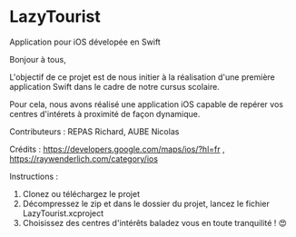 # LazyTourist
Application pour iOS dévelopée en Swift

Bonjour à tous,

L'objectif de ce projet est de nous initier à la réalisation d'une première application Swift dans le cadre de notre cursus scolaire.

Pour cela, nous avons réalisé une application iOS capable de repérer vos centres d'intérets à proximité de façon dynamique.

Contributeurs : REPAS Richard, AUBE Nicolas

Crédits : https://developers.google.com/maps/ios/?hl=fr , https://raywenderlich.com/category/ios

Instructions :

1. Clonez ou téléchargez le projet
2. Décompressez le zip et dans le dossier du projet, lancez le fichier LazyTourist.xcproject
3. Choisissez des centres d'intérêts baladez vous en toute tranquilité ! 😍
